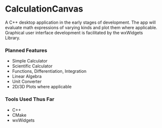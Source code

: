 # CalculationCanvas

A C++ desktop application in the early stages of development. The app will evaluate math expressions of varying kinds and plot them where applicable. Graphical user interface development is facilitated by the wxWidgets Library.

### Planned Features

- Simple Calculator
- Scientific Calculator
- Functions, Differentiation, Integration
- Linear Algebra
- Unit Converter
- 2D/3D Plots where applicable

### Tools Used Thus Far

- C++
- CMake
- wxWidgets